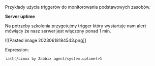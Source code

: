 
Przykłady użycia triggerów do monitorowania podstawowych zasobów. 

**Server uptime**

Na potrzeby szkolenia przygotujmy trigger który wystartuje nam alert mówiący że nasz serwer jest włączony ponad 1 min. 

![[Pasted image 20230618184543.png]]

Expression:
```expression
last(/Linux by Zabbix agent/system.uptime)>1
```

